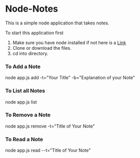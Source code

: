 # Node-Notes

This is a simple node application that takes notes.

To start this application first

1. Make sure you have node installed if not here is  a [Link](https://nodejs.org/en/)
1. Clone or download the files.
2. cd into directory.


### To Add a Note

node app.js add -t="Your Title" -b="Explanation of your Note"


### To List all Notes

node app.js list

### To Remove a Note

node app.js remove -t="Title of Your Note"

### To Read a Note

node app.js read --t="Title of Your Note"
